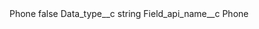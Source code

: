 <?xml version="1.0" encoding="UTF-8"?>
<CustomMetadata xmlns="http://soap.sforce.com/2006/04/metadata" xmlns:xsi="http://www.w3.org/2001/XMLSchema-instance" xmlns:xsd="http://www.w3.org/2001/XMLSchema">
    <label>Phone</label>
    <protected>false</protected>
    <values>
        <field>Data_type__c</field>
        <value xsi:type="xsd:string">string</value>
    </values>
    <values>
        <field>Field_api_name__c</field>
        <value xsi:type="xsd:string">Phone</value>
    </values>
</CustomMetadata>
